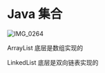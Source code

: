 # Java 集合

![IMG_0264](https://csnotes.oss-cn-beijing.aliyuncs.com/photos/IMG_0264.PNG)

ArrayList 底层是数组实现的

LinkedList 底层是双向链表实现的